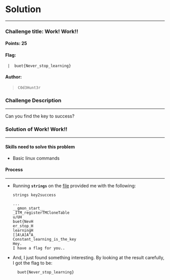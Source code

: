 # Solution

---

### Challenge title: Work! Work!!

#### Points: 25

#### Flag:

```
 |  buet{Never_stop_learning}
```

#### Author:

> ```
> C0d3Hunt3r
> ```

### Challenge Description

---

Can you find the key to success?	

### Solution of Work! Work!!

---

#### Skills need to solve this problem

+ Basic linux commands

#### Process

---

+ Running **`strings`** on the [file](./key2success) provided me with the following:

    ``` 
    strings key2success

    ...
    __gmon_start__
    _ITM_registerTMCloneTable
    u/UH
    buet{NevH
    er_stop_H
    learningH
    []A\A]A^A_
    Constant_learning_is_the_key
    Hey.
    I have a flag for you..
    ```
+ And, I just found something interesting. By looking at the result carefully, I got the flag to be:
  ```
    buet{Never_stop_learning}
  ```